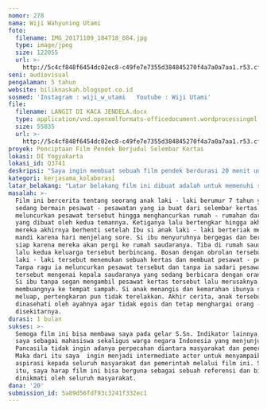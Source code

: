 ```yaml
---
nomor: 278
nama: Wiji Wahyuning Utami
foto:
  filename: IMG_20171109_184718_084.jpg
  type: image/jpeg
  size: 122055
  url: >-
    http://5c4cf848f6454dc02ec8-c49fe7e7355d384845270f4a7a0a7aa1.r53.cf2.rackcdn.com/83686f45-01ee-4d86-b876-b9f4559f7b75/IMG_20171109_184718_084.jpg
seni: audiovisual
pengalaman: 5 tahun
website: biliknaskah.blogspot.co.id
sosmed: 'Instagram : wiji_w_utami   Youtube : Wiji Utami'
file:
  filename: LANGIT DI KACA JENDELA.docx
  type: application/vnd.openxmlformats-officedocument.wordprocessingml.document
  size: 55835
  url: >-
    http://5c4cf848f6454dc02ec8-c49fe7e7355d384845270f4a7a0a7aa1.r53.cf2.rackcdn.com/5d0cdc5e-d747-47d4-9e45-caa167dbe83f/LANGIT%20DI%20KACA%20JENDELA.docx
proyek: Penciptaan Film Pendek Berjudul Selembar Kertas
lokasi: DI Yogyakarta
lokasi_id: Q3741
deskripsi: "Saya ingin membuat sebuah film pendek berdurasi 20 menit untuk memenuhi syarat kelulusan atau Tugas Akhir di prodi S1-Seni Teater ISI Yogyakarta. Film ini terinspirasi dari kasus penggusuran lahan warga untuk pembangunan bandara NYIA di Kulonprogo. Konten yang ada di dalam film tersebut tidak mengandung hal - hal yang  pro dan kontra atau SARA. \r\nDalam penggarapan karya ini saya bekerjasama dengan KEEN Film, dimana dalam penggarapannya saya disini sebagai penulis skenario. Lokasi pengambilan gambar/syuting di Yogyakarta, sementara pihak yang terlibat kurang lebih ada 20 orang."
kategori: kerjasama_kolaborasi
latar_belakang: "Latar belakang film ini dibuat adalah untuk memenuhi syarat kelulusan di Prodi S1- Seni Teater ISI Yogyakarta. Opsi yang ditawarkan dalam bidang penulisan adalah penulisan naskah panggung dan skenario film. Skenario film yang diujikan sebelumnya harus divisualisasikan dahulu dalam bentuk film pendek. Film pendek ini terinspirasi dari kasus penggusuran lahan untuk bandara NYIA di Kulonprogo. Kasus tersebut sempat membuat pro dan kontra di tengah masyarakat. Bahkan membuat proyek pembangunan bandara tersebut terhenti. \r\n"
masalah: >-
  Film ini bercerita tentang seorang anak laki - laki berumur 7 tahun yang
  sedang bermain pesawat - pesawatan yang ia buat dari selembar kertas. Lalu ia
  meluncurkan pesawat tersebut hingga menghancurkan rumah - rumahan dari pasir
  yang dibuat oleh kedua temannya. Ketiganya lalu bertengkar hingga akhirnya
  mereka akhirnya berhenti setelah Ibu si anak laki - laki berteriak menyuruhnya
  mandi karena hari menjelang sore. Si ibu menyuruhnya bergegas dan bersiap -
  siap karena mereka akan pergi ke rumah saudaranya. Tiba di rumah saudaranya,
  lalu kedua keluarga tersebut berbincang. Bosan dengan obrolan tersebut si anak
  laki - laki tersebut menemukan sebuah kertas dan membuat pesawat - pesawatan.
  Tanpa ragu ia meluncurkan pesawat tersebut dan tanpa ia sadari pesawat
  tersebut mengenai kepala saudaranya yang sedang berbicara dengan orang tuanya.
  Si ibu tanpa segan mengambil pesawat kertas tersebut lalu merusaknya dan
  membuangnya ke tempat sampah. Si anak menangis dan kemarahan ibunya semakin
  meluap, pertengkaran pun tidak terelakkan. Akhir cerita, anak tersebut
  dinasehati oleh ayahnya agar tidak egois dan tetap menghargai orang - orang
  disekitarnya.
durasi: 1 bulan
sukses: >-
  Semoga film ini bisa membawa saya pada gelar S.Sn. Indikator lainnya, disini
  saya sebagai mahasiswa sekaligus warga negara Indonesia yang menjunjung tinggi
  Pancasila tidak ingin adanya perpecahan diantara masyarakat dan pemerintah.
  Maka dari itu saya  ingin menjadi intermediate actor untuk menyampaikan
  aspirasi kepada seluruh masyarakat dan pemerintah melalui film ini. Selain
  itu, saya harap film ini bisa berguna sebagai sebuah referensi dan bisa
  dinikmati oleh seluruh masyarakat.
dana: '20'
submission_id: 5a89d56fdf93c3241f332ec1
---
```

